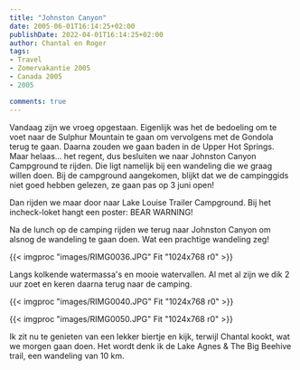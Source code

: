 ```yaml
---
title: "Johnston Canyon"
date: 2005-06-01T16:14:25+02:00
publishDate: 2022-04-01T16:14:25+02:00
author: Chantal en Roger
tags:
- Travel
- Zomervakantie 2005
- Canada 2005
- 2005

comments: true
---
```


Vandaag zijn we vroeg opgestaan. Eigenlijk was het de bedoeling om te voet naar de Sulphur Mountain te gaan om vervolgens met de Gondola terug te gaan. Daarna zouden we gaan baden in de Upper Hot Springs. Maar helaas... het regent, dus besluiten we naar Johnston Canyon Campground te rijden. Die ligt namelijk bij een wandeling die we graag willen doen. Bij de campground aangekomen, blijkt dat we de campinggids niet goed hebben gelezen, ze gaan pas op 3 juni open!

Dan rijden we maar door naar Lake Louise Trailer Campground. Bij het incheck-loket hangt een poster: BEAR WARNING!

Na de lunch op de camping rijden we terug naar Johnston Canyon om alsnog de wandeling te gaan doen. Wat een prachtige wandeling zeg!

{{< imgproc "images/RIMG0036.JPG" Fit "1024x768 r0" >}}

Langs kolkende watermassa's en mooie watervallen. Al met al zijn we dik 2 uur zoet en keren daarna terug naar de camping.

{{< imgproc "images/RIMG0040.JPG" Fit "1024x768 r0" >}}

{{< imgproc "images/RIMG0050.JPG" Fit "1024x768 r0" >}}

Ik zit nu te genieten van een lekker biertje en kijk, terwijl Chantal kookt, wat we morgen gaan doen. Het wordt denk ik de Lake Agnes & The Big Beehive trail, een wandeling van 10 km.

